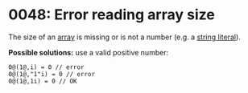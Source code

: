 # 0048: Error reading array size

The size of an [array](../../coding/arrays.md) is missing or is not a number \(e.g. a [string literal](../../coding/data-types.md#string-literals)\).

**Possible solutions:** use a valid positive number:

```text
0@(1@,i) = 0 // error
0@(1@,"1"i) = 0 // error
0@(1@,1i) = 0 // OK
```

